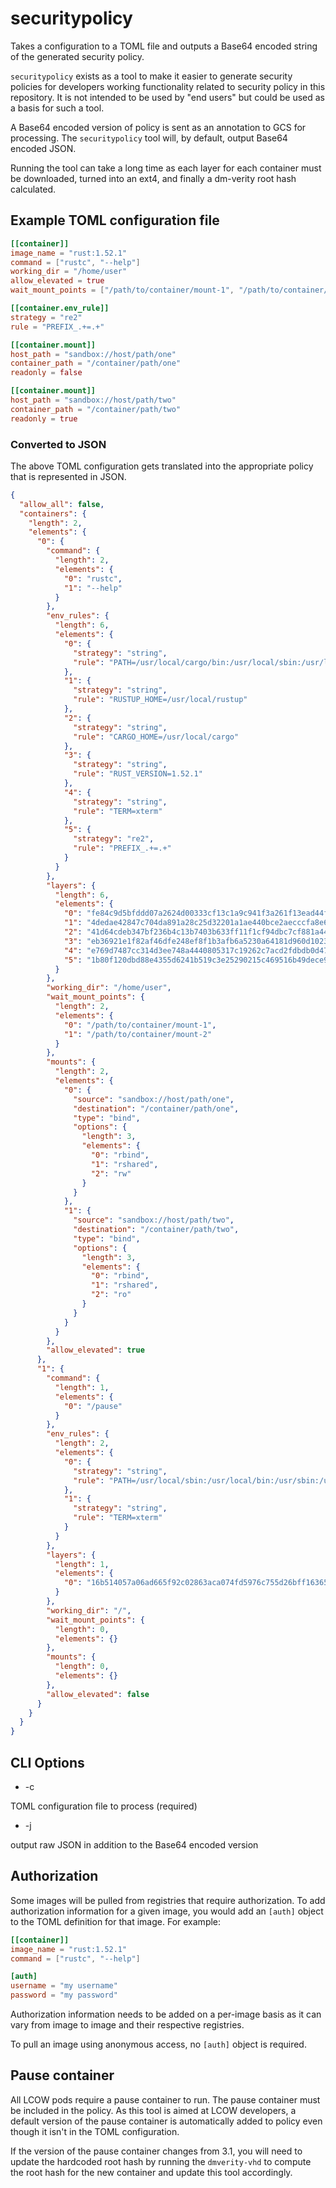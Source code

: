 # securitypolicy

Takes a configuration to a TOML file and outputs a Base64 encoded string of the
generated security policy.

`securitypolicy` exists as a tool to make it easier to generate security policies
for developers working functionality related to security policy in this repository.
It is not intended to be used by "end users" but could be used as a basis for
such a tool.

A Base64 encoded version of policy is sent as an annotation to GCS for processing.
The `securitypolicy` tool will, by default, output Base64 encoded JSON.

Running the tool can take a long time as each layer for each container must
be downloaded, turned into an ext4, and finally a dm-verity root hash calculated.

## Example TOML configuration file

```toml
[[container]]
image_name = "rust:1.52.1"
command = ["rustc", "--help"]
working_dir = "/home/user"
allow_elevated = true
wait_mount_points = ["/path/to/container/mount-1", "/path/to/container/mount-2"]

[[container.env_rule]]
strategy = "re2"
rule = "PREFIX_.+=.+"

[[container.mount]]
host_path = "sandbox://host/path/one"
container_path = "/container/path/one"
readonly = false

[[container.mount]]
host_path = "sandbox://host/path/two"
container_path = "/container/path/two"
readonly = true
```

### Converted to JSON

The above TOML configuration gets translated into the appropriate policy that is
represented in JSON.

```json
{
  "allow_all": false,
  "containers": {
    "length": 2,
    "elements": {
      "0": {
        "command": {
          "length": 2,
          "elements": {
            "0": "rustc",
            "1": "--help"
          }
        },
        "env_rules": {
          "length": 6,
          "elements": {
            "0": {
              "strategy": "string",
              "rule": "PATH=/usr/local/cargo/bin:/usr/local/sbin:/usr/local/bin:/usr/sbin:/usr/bin:/sbin:/bin"
            },
            "1": {
              "strategy": "string",
              "rule": "RUSTUP_HOME=/usr/local/rustup"
            },
            "2": {
              "strategy": "string",
              "rule": "CARGO_HOME=/usr/local/cargo"
            },
            "3": {
              "strategy": "string",
              "rule": "RUST_VERSION=1.52.1"
            },
            "4": {
              "strategy": "string",
              "rule": "TERM=xterm"
            },
            "5": {
              "strategy": "re2",
              "rule": "PREFIX_.+=.+"
            }
          }
        },
        "layers": {
          "length": 6,
          "elements": {
            "0": "fe84c9d5bfddd07a2624d00333cf13c1a9c941f3a261f13ead44fc6a93bc0e7a",
            "1": "4dedae42847c704da891a28c25d32201a1ae440bce2aecccfa8e6f03b97a6a6c",
            "2": "41d64cdeb347bf236b4c13b7403b633ff11f1cf94dbc7cf881a44d6da88c5156",
            "3": "eb36921e1f82af46dfe248ef8f1b3afb6a5230a64181d960d10237a08cd73c79",
            "4": "e769d7487cc314d3ee748a4440805317c19262c7acd2fdbdb0d47d2e4613a15c",
            "5": "1b80f120dbd88e4355d6241b519c3e25290215c469516b49dece9cf07175a766"
          }
        },
        "working_dir": "/home/user",
        "wait_mount_points": {
          "length": 2,
          "elements": {
            "0": "/path/to/container/mount-1",
            "1": "/path/to/container/mount-2"
          }
        },
        "mounts": {
          "length": 2,
          "elements": {
            "0": {
              "source": "sandbox://host/path/one",
              "destination": "/container/path/one",
              "type": "bind",
              "options": {
                "length": 3,
                "elements": {
                  "0": "rbind",
                  "1": "rshared",
                  "2": "rw"
                }
              }
            },
            "1": {
              "source": "sandbox://host/path/two",
              "destination": "/container/path/two",
              "type": "bind",
              "options": {
                "length": 3,
                "elements": {
                  "0": "rbind",
                  "1": "rshared",
                  "2": "ro"
                }
              }
            }
          }
        },
        "allow_elevated": true
      },
      "1": {
        "command": {
          "length": 1,
          "elements": {
            "0": "/pause"
          }
        },
        "env_rules": {
          "length": 2,
          "elements": {
            "0": {
              "strategy": "string",
              "rule": "PATH=/usr/local/sbin:/usr/local/bin:/usr/sbin:/usr/bin:/sbin:/bin"
            },
            "1": {
              "strategy": "string",
              "rule": "TERM=xterm"
            }
          }
        },
        "layers": {
          "length": 1,
          "elements": {
            "0": "16b514057a06ad665f92c02863aca074fd5976c755d26bff16365299169e8415"
          }
        },
        "working_dir": "/",
        "wait_mount_points": {
          "length": 0,
          "elements": {}
        },
        "mounts": {
          "length": 0,
          "elements": {}
        },
        "allow_elevated": false
      }
    }
  }
}
```

## CLI Options

- -c

TOML configuration file to process (required)

- -j

output raw JSON in addition to the Base64 encoded version

## Authorization

Some images will be pulled from registries that require authorization. To add
authorization information for a given image, you would add an `[auth]` object
to the TOML definition for that image. For example:

```toml
[[container]]
image_name = "rust:1.52.1"
command = ["rustc", "--help"]

[auth]
username = "my username"
password = "my password"
```

Authorization information needs to be added on a per-image basis as it can vary
from image to image and their respective registries.

To pull an image using anonymous access, no `[auth]` object is required.

## Pause container

All LCOW pods require a pause container to run. The pause container must be
included in the policy. As this tool is aimed at LCOW developers, a default
version of the pause container is automatically added to policy even though it
isn't in the TOML configuration.

If the version of the pause container changes from 3.1, you will need to update
the hardcoded root hash by running the `dmverity-vhd` to compute the root hash
for the new container and update this tool accordingly.
